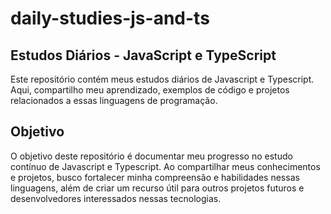 # daily-studies-js-and-ts

## Estudos Diários - JavaScript e TypeScript
Este repositório contém meus estudos diários de Javascript e Typescript. Aqui, compartilho meu aprendizado, exemplos de código e projetos relacionados
a essas linguagens de programação.

## Objetivo
O objetivo deste repositório é documentar meu progresso no estudo contínuo de Javascript e Typescript. Ao compartilhar meus conhecimentos e projetos,
busco fortalecer minha compreensão e habilidades nessas linguagens, além de criar um recurso útil para outros projetos futuros e desenvolvedores interessados nessas tecnologias.
